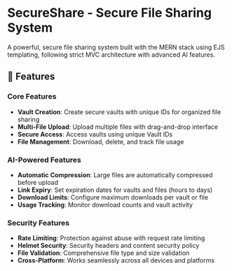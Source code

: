# SecureShare - Secure File Sharing System

A powerful, secure file sharing system built with the MERN stack  using EJS templating, following strict MVC architecture with advanced AI features.

## 🚀 Features

### Core Features
- **Vault Creation**: Create secure vaults with unique IDs for organized file sharing
- **Multi-File Upload**: Upload multiple files with drag-and-drop interface
- **Secure Access**: Access vaults using unique Vault IDs
- **File Management**: Download, delete, and track file usage

### AI-Powered Features
- **Automatic Compression**: Large files are automatically compressed before upload
- **Link Expiry**: Set expiration dates for vaults and files (hours to days)
- **Download Limits**: Configure maximum downloads per vault or file
- **Usage Tracking**: Monitor download counts and vault activity

### Security Features
- **Rate Limiting**: Protection against abuse with request rate limiting
- **Helmet Security**: Security headers and content security policy
- **File Validation**: Comprehensive file type and size validation
- **Cross-Platform**: Works seamlessly across all devices and platforms

